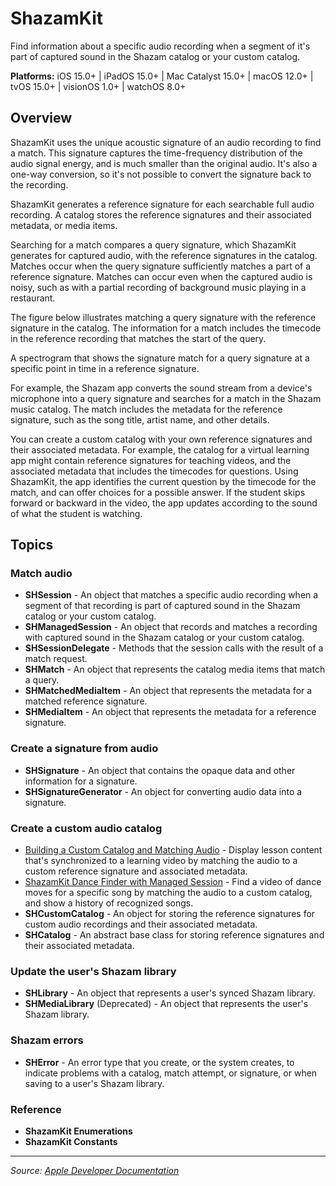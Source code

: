 # ShazamKit

Find information about a specific audio recording when a segment of it's part of captured sound in the Shazam catalog or your custom catalog.

**Platforms:** iOS 15.0+ | iPadOS 15.0+ | Mac Catalyst 15.0+ | macOS 12.0+ | tvOS 15.0+ | visionOS 1.0+ | watchOS 8.0+

## Overview

ShazamKit uses the unique acoustic signature of an audio recording to find a match. This signature captures the time-frequency distribution of the audio signal energy, and is much smaller than the original audio. It's also a one-way conversion, so it's not possible to convert the signature back to the recording.

ShazamKit generates a reference signature for each searchable full audio recording. A catalog stores the reference signatures and their associated metadata, or media items.

Searching for a match compares a query signature, which ShazamKit generates for captured audio, with the reference signatures in the catalog. Matches occur when the query signature sufficiently matches a part of a reference signature. Matches can occur even when the captured audio is noisy, such as with a partial recording of background music playing in a restaurant.

The figure below illustrates matching a query signature with the reference signature in the catalog. The information for a match includes the timecode in the reference recording that matches the start of the query.

A spectrogram that shows the signature match for a query signature at a specific point in time in a reference signature.

For example, the Shazam app converts the sound stream from a device's microphone into a query signature and searches for a match in the Shazam music catalog. The match includes the metadata for the reference signature, such as the song title, artist name, and other details.

You can create a custom catalog with your own reference signatures and their associated metadata. For example, the catalog for a virtual learning app might contain reference signatures for teaching videos, and the associated metadata that includes the timecodes for questions. Using ShazamKit, the app identifies the current question by the timecode for the match, and can offer choices for a possible answer. If the student skips forward or backward in the video, the app updates according to the sound of what the student is watching.

## Topics

### Match audio
- **SHSession** - An object that matches a specific audio recording when a segment of that recording is part of captured sound in the Shazam catalog or your custom catalog.
- **SHManagedSession** - An object that records and matches a recording with captured sound in the Shazam catalog or your custom catalog.
- **SHSessionDelegate** - Methods that the session calls with the result of a match request.
- **SHMatch** - An object that represents the catalog media items that match a query.
- **SHMatchedMediaItem** - An object that represents the metadata for a matched reference signature.
- **SHMediaItem** - An object that represents the metadata for a reference signature.

### Create a signature from audio
- **SHSignature** - An object that contains the opaque data and other information for a signature.
- **SHSignatureGenerator** - An object for converting audio data into a signature.

### Create a custom audio catalog
- [Building a Custom Catalog and Matching Audio](https://developer.apple.com/documentation/shazamkit/building_a_custom_catalog_and_matching_audio) - Display lesson content that's synchronized to a learning video by matching the audio to a custom reference signature and associated metadata.
- [ShazamKit Dance Finder with Managed Session](https://developer.apple.com/documentation/shazamkit/shazamkit_dance_finder_with_managed_session) - Find a video of dance moves for a specific song by matching the audio to a custom catalog, and show a history of recognized songs.
- **SHCustomCatalog** - An object for storing the reference signatures for custom audio recordings and their associated metadata.
- **SHCatalog** - An abstract base class for storing reference signatures and their associated metadata.

### Update the user's Shazam library
- **SHLibrary** - An object that represents a user's synced Shazam library.
- **SHMediaLibrary** (Deprecated) - An object that represents the user's Shazam library.

### Shazam errors
- **SHError** - An error type that you create, or the system creates, to indicate problems with a catalog, match attempt, or signature, or when saving to a user's Shazam library.

### Reference
- **ShazamKit Enumerations**
- **ShazamKit Constants**

---

*Source: [Apple Developer Documentation](https://developer.apple.com/documentation/ShazamKit)*